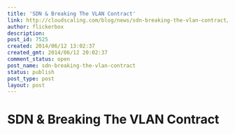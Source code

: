 ```yaml
---
title: 'SDN & Breaking The VLAN Contract'
link: http://cloudscaling.com/blog/news/sdn-breaking-the-vlan-contract/
author: flickerbox
description: 
post_id: 7525
created: 2014/06/12 13:02:37
created_gmt: 2014/06/12 20:02:37
comment_status: open
post_name: sdn-breaking-the-vlan-contract
status: publish
post_type: post
layout: post
---
```


# SDN & Breaking The VLAN Contract


